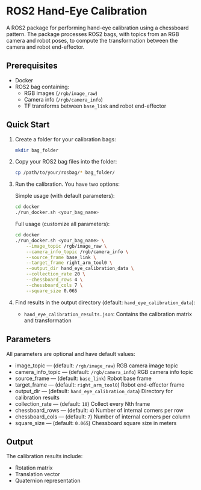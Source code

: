 # ROS2 Hand-Eye Calibration

A ROS2 package for performing hand-eye calibration using a chessboard pattern. The package processes ROS2 bags, with topics from an RGB camera and robot poses, to compute the transformation between the camera and robot end-effector.

## Prerequisites

- Docker
- ROS2 bag containing:
  - RGB images (`/rgb/image_raw`)
  - Camera info (`/rgb/camera_info`)
  - TF transforms between `base_link` and robot end-effector

## Quick Start

1. Create a folder for your calibration bags:
   ```bash
   mkdir bag_folder
   ```

2. Copy your ROS2 bag files into the folder:
   ```bash
   cp /path/to/your/rosbag/* bag_folder/
   ```

3. Run the calibration. You have two options:

   Simple usage (with default parameters):
   ```bash
   cd docker
   ./run_docker.sh <your_bag_name>
   ```

   Full usage (customize all parameters):
   ```bash
   cd docker
   ./run_docker.sh <your_bag_name> \
       --image_topic /rgb/image_raw \
       --camera_info_topic /rgb/camera_info \
       --source_frame base_link \
       --target_frame right_arm_tool0 \
       --output_dir hand_eye_calibration_data \
       --collection_rate 20 \
       --chessboard_rows 4 \
       --chessboard_cols 7 \
       --square_size 0.065
   ```

4. Find results in the output directory (default: `hand_eye_calibration_data`):
   - `hand_eye_calibration_results.json`: Contains the calibration matrix and transformation

## Parameters

All parameters are optional and have default values:

- image_topic — (default: `/rgb/image_raw`) RGB camera image topic
- camera_info_topic — (default: `/rgb/camera_info`) RGB camera info topic
- source_frame — (default: `base_link`) Robot base frame
- target_frame — (default: `right_arm_tool0`) Robot end-effector frame
- output_dir — (default: `hand_eye_calibration_data`) Directory for calibration results
- collection_rate — (default: `10`) Collect every Nth frame
- chessboard_rows — (default: `4`) Number of internal corners per row
- chessboard_cols — (default: `7`) Number of internal corners per column
- square_size — (default: `0.065`) Chessboard square size in meters

## Output

The calibration results include:
- Rotation matrix
- Translation vector
- Quaternion representation

